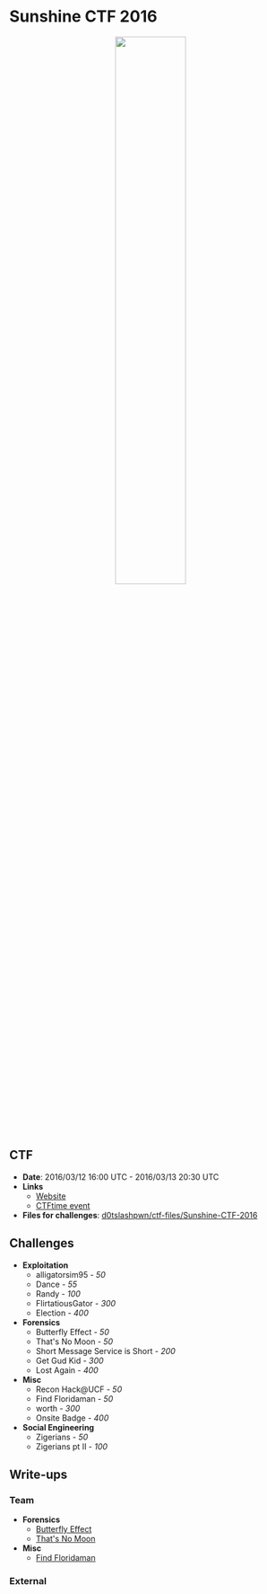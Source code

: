 # Sunshine CTF 2016

<p align="center"><img width="50%" src="https://github.com/d0tslashpwn/write-ups/sunshine-ctf-2016/assets/ctf_logo.png"/></p>

## CTF
* __Date__: 2016/03/12 16:00 UTC - 2016/03/13 20:30 UTC
* __Links__
    * [Website](http://ctf.bsidesorlando.org/)
    * [CTFtime event](https://ctftime.org/event/297)
* __Files for challenges__: [d0tslashpwn/ctf-files/Sunshine-CTF-2016](https://github.com/d0tslashpwn/ctf-files/tree/master/Sunshine-CTF-2016)

## Challenges
* __Exploitation__
    * alligatorsim95 - _50_
    * Dance - _55_
    * Randy - _100_
    * FlirtatiousGator - _300_
    * Election - _400_
* __Forensics__
    * Butterfly Effect - _50_
    * That's No Moon - _50_
    * Short Message Service is Short - _200_
    * Get Gud Kid - _300_
    * Lost Again - _400_
* __Misc__
    * Recon Hack@UCF - _50_
    * Find Floridaman - _50_
    * worth - _300_
    * Onsite Badge - _400_
* __Social Engineering__
    * Zigerians - _50_
    * Zigerians pt II - _100_

## Write-ups

### Team
* __Forensics__
    * [Butterfly Effect]()
    * [That's No Moon]()
* __Misc__
    * [Find Floridaman]()

### External
